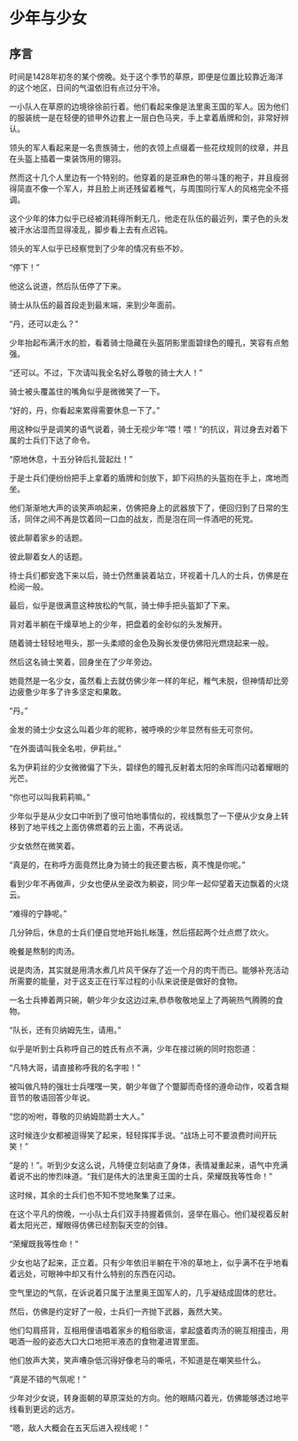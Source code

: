# 少年与少女
## 序言
时间是1428年初冬的某个傍晚。处于这个季节的草原，即便是位置比较靠近海洋的这个地区，日间的气温依旧有点过分干冷。

一小队人在草原的边境徐徐前行着。他们看起来像是法里奥王国的军人。因为他们的服装统一是在轻便的锁甲外边套上一层白色马夹，手上拿着盾牌和剑，非常好辨认。

领头的军人看起来是一名贵族骑士，他的衣领上点缀着一些花纹规则的纹章，并且在头盔上插着一束装饰用的翎羽。

然而这十几个人里边有一个特别的。他穿着的是亚麻色的带斗篷的袍子，并且瘦弱得简直不像一个军人，并且脸上尚还残留着稚气，与周围同行军人的风格完全不搭调。

这个少年的体力似乎已经被消耗得所剩无几，他走在队伍的最近列，栗子色的头发被汗水沾湿而显得凌乱，脚步看上去有点迟钝。

领头的军人似乎已经察觉到了少年的情况有些不妙。

“停下！”

他这么说道，然后队伍停了下来。

骑士从队伍的最首段走到最末端，来到少年面前。

“丹，还可以走么？”

少年抬起布满汗水的脸，看着骑士隐藏在头盔阴影里面碧绿色的瞳孔，笑容有点勉强。

“还可以。不过，下次请叫我全名好么尊敬的骑士大人！”

骑士被头覆盖住的嘴角似乎是微微笑了一下。

“好的，丹，你看起来累得需要休息一下了。”

用这种似乎是调笑的语气说着，骑士无视少年“喂！喂！”的抗议，背过身去对着下属的士兵们下达了命令。

“原地休息，十五分钟后扎营起灶！”

于是士兵们便纷纷把手上拿着的盾牌和剑放下，卸下闷热的头盔抱在手上，席地而坐。

他们渐渐地大声的谈笑声响起来，仿佛把身上的武器放下了，便回归到了日常的生活，同伴之间不再是饮着同一口血的战友，而是泡在同一件酒吧的死党。

彼此聊着家乡的话题。

彼此聊着女人的话题。

待士兵们都安逸下来以后，骑士仍然重装着站立，环视着十几人的士兵，仿佛是在检阅一般。

最后，似乎是很满意这种放松的气氛，骑士伸手把头盔卸了下来。

背对着半躺在干燥草地上的少年，把盘着的金砂似的头发解开。

随着骑士轻轻地甩头，那一头柔顺的金色及胸长发便仿佛阳光燃烧起来一般。

然后这名骑士笑着，回身坐在了少年旁边。

她竟然是一名少女，虽然看上去就仿佛少年一样的年纪，稚气未脱，但神情却比旁边疲惫少年多了许多坚定和果敢。

“丹。”

金发的骑士少女这么叫着少年的昵称，被呼唤的少年显然有些无可奈何。

“在外面请叫我全名啦，伊莉丝。”

名为伊莉丝的少女微微偏了下头，碧绿色的瞳孔反射着太阳的余晖而闪动着耀眼的光芒。

“你也可以叫我莉莉嘛。”

少年似乎是从少女口中听到了很可怕地事情似的，视线飘忽了一下便从少女身上转移到了地平线之上面仿佛燃着的云上面，不再说话。

少女依然在微笑着。

“真是的，在称呼方面竟然比身为骑士的我还要古板，真不愧是你呢。”

看到少年不再做声，少女也便从坐姿改为躺姿，同少年一起仰望着天边飘着的火烧云。

“难得的宁静呢。”

几分钟后，休息的士兵们便自觉地开始扎帐篷，然后搭起两个灶点燃了炊火。

晚餐是熬制的肉汤。

说是肉汤，其实就是用清水煮几片风干保存了近一个月的肉干而已。能够补充活动所需要的能量，对于这支正在行军过程的小队来说便是做好的食物。

一名士兵捧着两只碗，朝少年少女这边过来,恭恭敬敬地呈上了两碗热气腾腾的食物。

“队长，还有贝纳姆先生，请用。”

似乎是听到士兵称呼自己的姓氏有点不满，少年在接过碗的同时抱怨道：

“凡特大哥，请直接称呼我的名字啦！”

被叫做凡特的强壮士兵嘿嘿一笑，朝少年做了个蹩脚而奇怪的遵命动作，咬着含糊音节的敬语回答少年说。

“您的吩咐，尊敬的贝纳姆勋爵士大人。”

这时候连少女都被逗得笑了起来，轻轻挥挥手说。“战场上可不要浪费时间开玩笑！”

“是的！”。听到少女这么说，凡特便立刻站直了身体，表情凝重起来，语气中充满着说不出的惨烈味道。“我们是伟大的法里奥王国的士兵，荣耀既我等性命！”

这时候，其余的士兵们也不知不觉地聚集了过来。

在这个平凡的傍晚，一小队士兵们双手持握着佩剑，竖举在眉心。他们凝视着反射着太阳光芒，耀眼得仿佛已经割裂天空的剑锋。

“荣耀既我等性命！”

少女也站了起来，正立着。只有少年依旧半躺在干冷的草地上，似乎满不在乎地看着远处，可眼神中却又有什么特别的东西在闪动。

空气里边的气氛，在诉说着只属于法里奥王国军人的，几乎凝结成固体的悲壮。

然后，仿佛是约定好了一般，士兵们一齐抛下武器，轰然大笑。

他们勾肩搭背，互相用俚语唱着家乡的粗俗歌谣，拿起盛着肉汤的碗互相撞击，用喝酒一般的姿态大口大口地把半液态的食物灌进胃里面。

他们放声大笑，笑声嘈杂低沉得好像老马的嘶吼，不知道是在嘲笑些什么。

“真是不错的气氛呢！”

少年对少女说，转身面朝的草原深处的方向。他的眼睛闪着光，仿佛能够透过地平线看到更远的远方。

“嗯，敌人大概会在五天后进入视线呢！” 
